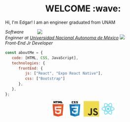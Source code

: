 <h1 align="center">WELCOME :wave:</h1>
<p align="left">
Hi, I'm Edgar! I am an engineer graduated from UNAM
</p>
	
<img align="right" width="400" src="https://user-images.githubusercontent.com/47467891/111855130-a3649400-88e8-11eb-9f3f-bc817b29e02a.png">

<p >	
	<em>Software Enginner at <a href="https://www.unam.mx/">Universidad Nacional Autonoma de México</a> 
	<img src="[https://media.giphy.com/media/fYSnHlufseco8Fh93Z/giphy.gif](https://github.com/EdgarHdzHdz17/EdgarHdzHdz17/issues/1#issue-1997646056)" width="30"></br>
	</em>
	<em>Front-End Jr Developer
	</em>
</p>

```javascript
const aboutMe = {
   code: [HTML, CSS, JavaScript],
   technologies: {
      frontEnd: {
         js: ["React", "Expo React Native"],
         css: ["Bootstrap"]
      },
   },
};
```

<p align="center">
<code><img height="50" src="https://raw.githubusercontent.com/github/explore/80688e429a7d4ef2fca1e82350fe8e3517d3494d/topics/html/html.png"></code>
<code><img height="50" src="https://raw.githubusercontent.com/github/explore/80688e429a7d4ef2fca1e82350fe8e3517d3494d/topics/css/css.png"></code>
<code><img height="50" src="https://raw.githubusercontent.com/github/explore/80688e429a7d4ef2fca1e82350fe8e3517d3494d/topics/javascript/javascript.png"></code>
<code><img height="50" src="https://raw.githubusercontent.com/github/explore/80688e429a7d4ef2fca1e82350fe8e3517d3494d/topics/react/react.png"></code>
</p>
